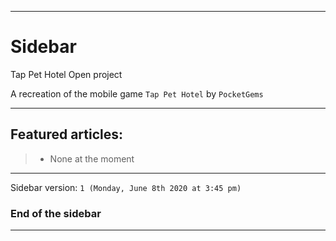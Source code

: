 ***

# Sidebar

Tap Pet Hotel Open project

A recreation of the mobile game `Tap Pet Hotel` by `PocketGems`

***

## Featured articles:

> * None at the moment

***

Sidebar version: `1 (Monday, June 8th 2020 at 3:45 pm)` 

### End of the sidebar

***
